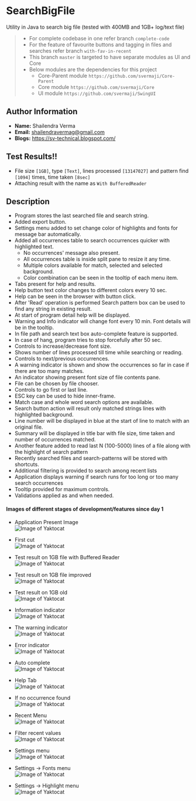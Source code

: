 # SearchBigFile
Utility in Java to search big file (tested with 400MB and 1GB+ log/text file)

> * For complete codebase in one refer branch `complete-code`
> * For the feature of favourite buttons and tagging in files and searches refer branch `with-fav-in-recent`
> * This branch `master` is targeted to have separate modules as UI and Core
> * Below modules are the dependencies for this project
>   - Core-Parent module `https://github.com/svermaji/Core-Parent`
>   - Core module `https://github.com/svermaji/Core`
>   - UI module `https://github.com/svermaji/SwingUI`

## Author Information
* **Name:** Shailendra Verma
* **Email:** shailendravermag@gmail.com
* **Blogs:** https://sv-technical.blogspot.com/

## Test Results!!
 - File size `[1GB]`, type `[Text]`, lines processed `[13147027]` and pattern find `[1094]` times, time taken `[8sec]`
 - Attaching result with the name as `With BufferedReader`

## Description
* Program stores the last searched file and search string. 
* Added export button. 
* Settings menu added to set change color of highlights and fonts for message bar automatically. 
* Added all occurrences table to search occurrences quicker with highlighted text.  
    * No occurrences' message also present. 
    * All occurrences table is inside split pane to resize it any time. 
    * Multiple colors available for match, selected and selected background. 
    * Color combination can be seen in the tooltip of each menu item. 
* Tabs present for help and results. 
* Help button text color changes to different colors every 10 sec. 
* Help can be seen in the browser with button click. 
* After 'Read' operation is performed Search pattern box can be used to find any string in existing result. 
* At start of program detail help will be displayed. 
* Warning and Info indicator will change font every 10 min.  Font details will be in the tooltip. 
* In file path and search text box auto-complete feature is supported. 
* In case of hang, program tries to stop forcefully after 50 sec. 
* Controls to increase/decrease font size. 
* Shows number of lines processed till time while searching or reading. 
* Controls to next/previous occurrences. 
* A warning indicator is shown and show the occurrences so far in case if there are too many matches. 
* An indicator showing present font size of file contents pane.
* File can be chosen by file chooser.
* Controls to go first or last line.
* ESC key can be used to hide inner-frame.
* Match case and whole word search options are available. 
* Search button action will result only matched strings lines with highlighted background. 
* Line number will be displayed in blue at the start of line to match with an original file. 
* Summary will be displayed in title bar with file size, time taken and number of occurrences matched.
* Another feature added to read last N (100-5000) lines of a file along with the highlight of search pattern  
* Recently searched files and search-patterns will be stored with shortcuts. 
* Additional filtering is provided to search among recent lists
* Application displays warning if search runs for too long or too many search occurrences 
* Tooltip provided for maximum controls.  
* Validations applied as and when needed.

#### Images of different stages of development/features since day 1
* Application Present Image<br>
![Image of Yaktocat](https://github.com/svermaji/SearchBigFile/blob/master/app-images/app-image-23-nov.png)

* First cut<br>
![Image of Yaktocat](https://github.com/svermaji/SearchBigFile/blob/master/app-images/app-image-first-cut.png)

* Test result on 1GB file with Buffered Reader<br>
![Image of Yaktocat](https://github.com/svermaji/SearchBigFile/blob/master/app-images/app-test-result-BR.png)

* Test result on 1GB file improved<br>
![Image of Yaktocat](https://github.com/svermaji/SearchBigFile/blob/master/app-images/app-test-1gb-new.png)

* Test result on 1GB old<br>
![Image of Yaktocat](https://github.com/svermaji/SearchBigFile/blob/master/app-images/app-test-1gb.png)

* Information indicator<br>
![Image of Yaktocat](https://github.com/svermaji/SearchBigFile/blob/master/app-images/app-image-info.png)

* The warning indicator<br>
![Image of Yaktocat](https://github.com/svermaji/SearchBigFile/blob/master/app-images/app-image-warn.png)

* Error indicator<br>
![Image of Yaktocat](https://github.com/svermaji/SearchBigFile/blob/master/app-images/app-image-error.png)

* Auto complete<br>
![Image of Yaktocat](https://github.com/svermaji/SearchBigFile/blob/master/app-images/app-image-ac.png)

* Help Tab<br>
![Image of Yaktocat](https://github.com/svermaji/SearchBigFile/blob/master/app-images/app-image-help.png)

* If no occurrence found<br>
![Image of Yaktocat](https://github.com/svermaji/SearchBigFile/blob/master/app-images/app-image-no-occr.png)

* Recent Menu<br>
![Image of Yaktocat](https://github.com/svermaji/SearchBigFile/blob/master/app-images/app-image-recent.png)

* Filter recent values<br>
![Image of Yaktocat](https://github.com/svermaji/SearchBigFile/blob/master/app-images/app-image-recent-filter.png)

* Settings menu<br>
![Image of Yaktocat](https://github.com/svermaji/SearchBigFile/blob/master/app-images/app-image-settings.png)

* Settings -> Fonts menu<br>
![Image of Yaktocat](https://github.com/svermaji/SearchBigFile/blob/master/app-images/app-image-fonts-menu.png)

* Settings -> Highlight menu<br>
![Image of Yaktocat](https://github.com/svermaji/SearchBigFile/blob/master/app-images/app-image-highlight-color-options.png)
